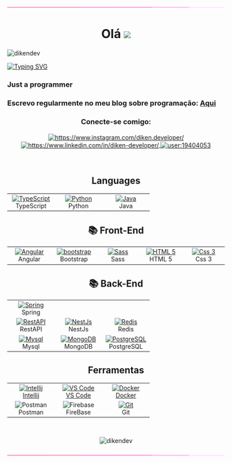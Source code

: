 <img src="./assets/borderseparator.gif" alt="dikendev" /> 
<h1 align="center"> Olá <img src="https://media.giphy.com/media/hvRJCLFzcasrR4ia7z/giphy.gif" width="5%"></h1>
<p align="left"> <img src="https://komarev.com/ghpvc/?username=dikendev&label=Profile%20views&color=0e75b6&style=flat" alt="dikendev" /> </p>

[![Typing SVG](https://readme-typing-svg.demolab.com?font=Fira+Code&weight=500&size=25&duration=3000&pause=1000&width=435&lines=Full+Stack+Developer)](https://git.io/typing-svg)
</br>

<h3> Just a programmer </h3> 
<h3> Escrevo regularmente no meu blog sobre programação: <a href="https://medium.com/@diken.dev" > Aqui</a><h3>
  
<h3 align="center">Conecte-se comigo:</h3>
<p align="center">
  <a href="https://www.instagram.com/diken.developer/" target="blank">
    <img align="center" src="https://raw.githubusercontent.com/rahuldkjain/github-profile-readme-generator/master/src/images/icons/Social/instagram.svg" alt="https://www.instagram.com/diken.developer/" height="30" width="40" />
  </a>
  <a href="https://www.linkedin.com/in/diken-developer/" target="blank">
    <img align="center" src="https://raw.githubusercontent.com/rahuldkjain/github-profile-readme-generator/master/src/images/icons/Social/linked-in-alt.svg" alt="https://www.linkedin.com/in/diken-developer/" height="30" width="40" />
  </a>
  <a href="https://stackoverflow.com/users/user:19404053" target="blank">
    <img align="center" src="https://raw.githubusercontent.com/rahuldkjain/github-profile-readme-generator/master/src/images/icons/Social/stack-overflow.svg" alt="user:19404053" height="30" width="40" />
  </a>
</p>
</br>
<div align="center">


<h2> <strong> Languages </strong></h2>
<table>
    <tr>
      <td align="center" width="96">
          <a href="https://www.typescriptlang.org/" target="_blank" rel="noreferrer"> 
            <img src="https://techstack-generator.vercel.app/ts-icon.svg" width="50" height="50" alt="TypeScript"/>
          </a>
          <br>TypeScript
      </td>
      <td align="center" width="96">
          <a href="https://www.python.org/" target="_blank" rel="noreferrer"> 
            <img src="https://techstack-generator.vercel.app/python-icon.svg" width="50" height="50" alt="Python" />
          </a>
          <br>Python
      </td>
      <td align="center" width="96">
          <a href="https://www.w3schools.com/java/" target="_blank" rel="noreferrer"> 
            <img src="https://techstack-generator.vercel.app/java-icon.svg" width="50" height="50" alt="Java" />
          </a>
      <br>Java
     </td>
    </tr>
</table>


<h2> <strong> 📚 Front-End </strong></h2>
<table>
  <tr>
     <td align="center" width="96">
        <a href="https://angular.io/" target="_blank" rel="noreferrer"> 
          <img src="https://cdn.jsdelivr.net/gh/devicons/devicon/icons/angularjs/angularjs-original.svg" width="50" height="50" alt="Angular" />
        </a>
        <br>Angular
     </td>
    <td align="center" width="96">
        <a href="https://getbootstrap.com/" target="_blank" rel="noreferrer">
          <img src="https://skillicons.dev/icons?i=bootstrap" width="50" height="50" alt="bootstrap" />
        </a>
        <br>Bootstrap
     </td>
     <td align="center" width="96">
        <a href="https://sass-lang.com/" target="_blank" rel="noreferrer"> 
          <img src="https://techstack-generator.vercel.app/sass-icon.svg" width="50" height="50" alt="Sass" />
        </a>  
        <br>Sass
     </td>
    <td align="center" width="96">
        <a href="https://www.w3schools.com/html/" target="_blank" rel="noreferrer">
          <img src="https://cdn.jsdelivr.net/gh/devicons/devicon/icons/html5/html5-plain-wordmark.svg" width="50" height="50" alt="HTML 5" />
        </a>
        <br>HTML 5
     </td>
     <td align="center" width="96">
        <a href="https://www.w3schools.com/css/" target="_blank" rel="noreferrer"> 
          <img src="https://cdn.jsdelivr.net/gh/devicons/devicon/icons/css3/css3-plain-wordmark.svg" width="50" height="50" alt="Css 3" />
        </a>
        <br>Css 3
     </td>
  </tr>
</table>

<h2> <strong> 📚 Back-End </strong></h2>
<table>
  <tr>
     <td align="center" width="96">
        <a href="https://spring.io/" target="_blank" rel="noreferrer"> 
          <img src="https://cdn.jsdelivr.net/gh/devicons/devicon/icons/spring/spring-original.svg"  width="50" height="50" alt="Spring" />
        </a>  
        <br>Spring
     </td>
  </tr>
  <tr>
     <td align="center" width="96">
        <a href="https://www.redhat.com/pt-br/topics/api/what-is-a-rest-api" target="_blank" rel="noreferrer"> 
          <img src="https://techstack-generator.vercel.app/restapi-icon.svg" width="50" height="50" alt="RestAPI" />
        </a>  
        <br>RestAPI
     </td>
     <td align="center" width="96">
        <a href="https://nestjs.com/" target="_blank" rel="noreferrer"> 
          <img src="https://cdn.jsdelivr.net/gh/devicons/devicon@latest/icons/nestjs/nestjs-original.svg"width="50" height="50" alt="NestJs" />
        </a>
        <br>NestJs
     </td>
     <td align="center" width="96">
        <a href="https://www.redhat.com/pt-br/topics/api/what-is-a-rest-api" target="_blank" rel="noreferrer"> 
          <img src="https://skillicons.dev/icons?i=redis" width="50" height="50" alt="Redis" />
        </a>
        <br>Redis
     </td>
  </tr>
  <tr>
     <td align="center" width="96">
        <a href="https://www.mysql.com/" target="_blank" rel="noreferrer">
          <img src="https://techstack-generator.vercel.app/mysql-icon.svg" width="50" height="50" alt="Mysql" />
        </a>
        <br>Mysql
     </td>
     <td align="center" width="96">
        <a href="https://www.redhat.com/pt-br/topics/api/what-is-a-rest-api" target="_blank" rel="noreferrer"> 
          <img src="https://cdn.jsdelivr.net/gh/devicons/devicon/icons/mongodb/mongodb-original.svg" width="50" height="50" alt="MongoDB"/>
        </a>  
        <br>MongoDB
     </td>
     <td align="center" width="96">
        <a href="https://www.redhat.com/pt-br/topics/api/what-is-a-rest-api" target="_blank" rel="noreferrer"> 
          <img src="https://skillicons.dev/icons?i=postgres" width="50" height="50" alt="PostgreSQL" />
        </a>
        <br>PostgreSQL
     </td>
  </tr>
</table>

<h2> <strong> Ferramentas </strong></h2>
<table>
  <tr>
     <td align="center"  width="96">
       <a href="https://www.jetbrains.com/pt-br/idea/" target="_blank" rel="noreferrer"> 
          <img src="https://cdn.jsdelivr.net/gh/devicons/devicon/icons/intellij/intellij-original.svg" width="50" height="50" alt="Intellij" />
       <br>Intellij
       </a>
     </td>
     <td align="center"  width="96">
       <a href="https://code.visualstudio.com/" target="_blank" rel="noreferrer"> 
          <img src="https://upload.wikimedia.org/wikipedia/commons/9/9a/Visual_Studio_Code_1.35_icon.svg" width="50" height="50" alt="VS Code"/>
       <br>VS Code
     </td>
     <td align="center" width="96">
       <a href="https://code.visualstudio.com/" target="_blank" rel="noreferrer"> 
          <img src="https://techstack-generator.vercel.app/docker-icon.svg" width="55" height="55" alt="Docker" />
       <br>Docker
       </a>
     </td>
  </tr>
  <tr>
    <td align="center" width="96">
        <img src="https://user-images.githubusercontent.com/25181517/192109061-e138ca71-337c-4019-8d42-4792fdaa7128.png" width="50" height="50" alt="Postman" />
        <br>Postman
      </td>
      <td align="center" width="96">
        <img src="https://cdn.jsdelivr.net/gh/devicons/devicon/icons/firebase/firebase-plain.svg" width="50" height="50" alt="Firebase" />
        <br>FireBase
      </td>
      <td align="center" width="96">
        <a href="#git" >
          <img src="https://upload.wikimedia.org/wikipedia/commons/thumb/3/3f/Git_icon.svg/1200px-Git_icon.svg.png" width="50" height="50" alt="Git" />
        </a>
        <br>Git
      </td>
 <!-- <td align="center" width="96">
        <a href="https://www.gnu.org/software/bash/" target="_blank" rel="noreferrer"> 
         <img src="https://www.vectorlogo.zone/logos/gnu_bash/gnu_bash-icon.svg" width="48" height="48" alt="Bash" />
        </a>
        <br>Bash
      </td>
      -->
  </tr> 
</table>  
</br>
</div>

<p align="center"><img src="https://github-readme-stats.vercel.app/api/top-langs?username=dikendev&show_icons=true&locale=en&" alt="dikendev" /></p>
<img src="./assets/borderseparator.gif" alt="dikendev" /> 
